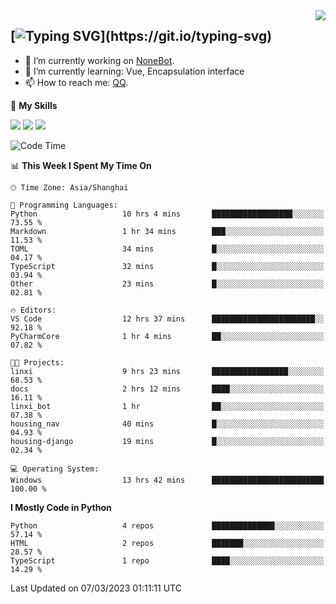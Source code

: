 <a href="#">
  <img align="right" src="https://github-readme-stats.vercel.app/api?username=mute23-code&count_private=true&show_icons=true&bg_color=15,f2f7fd,E0EAFC" />
</a>

[![Typing SVG](https://readme-typing-svg.herokuapp.com?size=25&duration=2500&color=8C43EA&vCenter=true&width=200&height=40&lines=Hi+there+%F0%9F%91%8B%F0%9F%8F%BB;I'm+mute.)](https://git.io/typing-svg)
-----


- 🔭 I’m currently working on [NoneBot](https://github.com/nonebot).
- 🌱 I’m currently learning: Vue, Encapsulation interface
- 📫 How to reach me: [QQ](http://wpa.qq.com/msgrd?v=3&uin=2740324073&site=qq&menu=yes).


🌟 **My Skills** 

![](https://img.shields.io/badge/-Python-3e74a2?style=flat-square&logo=Python&logoColor=fff)
![](https://img.shields.io/badge/-Node.js-339933?style=flat-square&logo=Node.js&logoColor=fff)
![](https://img.shields.io/badge/-Vue-4fc08d?style=flat-square&logo=Vue.js&logoColor=fff)

<!--START_SECTION:waka-->
![Code Time](http://img.shields.io/badge/Code%20Time-65%20hrs%2052%20mins-blue)

📊 **This Week I Spent My Time On** 

```text
🕑︎ Time Zone: Asia/Shanghai

💬 Programming Languages: 
Python                   10 hrs 4 mins       ██████████████████░░░░░░░   73.55 % 
Markdown                 1 hr 34 mins        ███░░░░░░░░░░░░░░░░░░░░░░   11.53 % 
TOML                     34 mins             █░░░░░░░░░░░░░░░░░░░░░░░░   04.17 % 
TypeScript               32 mins             █░░░░░░░░░░░░░░░░░░░░░░░░   03.94 % 
Other                    23 mins             █░░░░░░░░░░░░░░░░░░░░░░░░   02.81 % 

🔥 Editors: 
VS Code                  12 hrs 37 mins      ███████████████████████░░   92.18 % 
PyCharmCore              1 hr 4 mins         ██░░░░░░░░░░░░░░░░░░░░░░░   07.82 % 

🐱‍💻 Projects: 
linxi                    9 hrs 23 mins       █████████████████░░░░░░░░   68.53 % 
docs                     2 hrs 12 mins       ████░░░░░░░░░░░░░░░░░░░░░   16.11 % 
linxi_bot                1 hr                ██░░░░░░░░░░░░░░░░░░░░░░░   07.38 % 
housing_nav              40 mins             █░░░░░░░░░░░░░░░░░░░░░░░░   04.93 % 
housing-django           19 mins             █░░░░░░░░░░░░░░░░░░░░░░░░   02.34 % 

💻 Operating System: 
Windows                  13 hrs 42 mins      █████████████████████████   100.00 % 
```

**I Mostly Code in Python** 

```text
Python                   4 repos             ██████████████░░░░░░░░░░░   57.14 % 
HTML                     2 repos             ███████░░░░░░░░░░░░░░░░░░   28.57 % 
TypeScript               1 repo              ████░░░░░░░░░░░░░░░░░░░░░   14.29 % 
```




 Last Updated on 07/03/2023 01:11:11 UTC
<!--END_SECTION:waka-->
